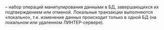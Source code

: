  – набор операций манипулирования данными в БД, завершающихся их подтверждением или отменой. Локальные транзакции выполняются «локально», т.е. изменение данных происходит только в одной БД (на локальном или удаленном ЛИНТЕР-сервере).